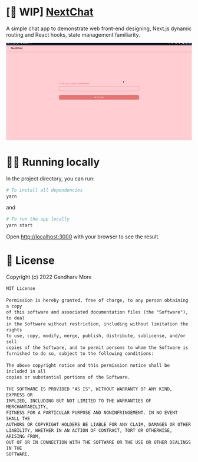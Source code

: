 # [:construction: WIP] [NextChat](https://ganm0r.github.io/next-chat/)

A simple chat app to demonstrate web front-end designing, Next.js dynamic routing and React hooks, state management familiarity.

![NextChat](https://raw.githubusercontent.com/ganm0r/next-chat/main/test-next-chat.gif?token=GHSAT0AAAAAABR7RB4VFMO7NSDEDKMSILLOYRXK3CA)

# :running_man: Running locally

In the project directory, you can run:

```bash
# To install all dependencies
yarn
```

and

```bash
# To run the app locally
yarn start
```

Open [http://localhost:3000](http://localhost:3000) with your browser to see the result.

📑 License
==========

Copyright (c) 2022 Gandharv More

```
MIT License

Permission is hereby granted, free of charge, to any person obtaining a copy
of this software and associated documentation files (the "Software"), to deal
in the Software without restriction, including without limitation the rights
to use, copy, modify, merge, publish, distribute, sublicense, and/or sell
copies of the Software, and to permit persons to whom the Software is
furnished to do so, subject to the following conditions:

The above copyright notice and this permission notice shall be included in all
copies or substantial portions of the Software.

THE SOFTWARE IS PROVIDED "AS IS", WITHOUT WARRANTY OF ANY KIND, EXPRESS OR
IMPLIED, INCLUDING BUT NOT LIMITED TO THE WARRANTIES OF MERCHANTABILITY,
FITNESS FOR A PARTICULAR PURPOSE AND NONINFRINGEMENT. IN NO EVENT SHALL THE
AUTHORS OR COPYRIGHT HOLDERS BE LIABLE FOR ANY CLAIM, DAMAGES OR OTHER
LIABILITY, WHETHER IN AN ACTION OF CONTRACT, TORT OR OTHERWISE, ARISING FROM,
OUT OF OR IN CONNECTION WITH THE SOFTWARE OR THE USE OR OTHER DEALINGS IN THE
SOFTWARE.
```
